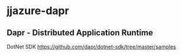 # jjazure-dapr

## Dapr - Distributed Application Runtime

DotNet SDK https://github.com/dapr/dotnet-sdk/tree/master/samples
